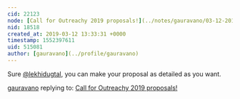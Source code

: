 ```yaml
---
cid: 22123
node: [Call for Outreachy 2019 proposals!](../notes/gauravano/03-12-2019/call-for-outreachy-2019-proposals)
nid: 18518
created_at: 2019-03-12 13:33:31 +0000
timestamp: 1552397611
uid: 515081
author: [gauravano](../profile/gauravano)
---
```


Sure [@lekhidugtal](/profile/lekhidugtal), you can make your proposal as detailed as you want. 

[gauravano](../profile/gauravano) replying to: [Call for Outreachy 2019 proposals!](../notes/gauravano/03-12-2019/call-for-outreachy-2019-proposals)

